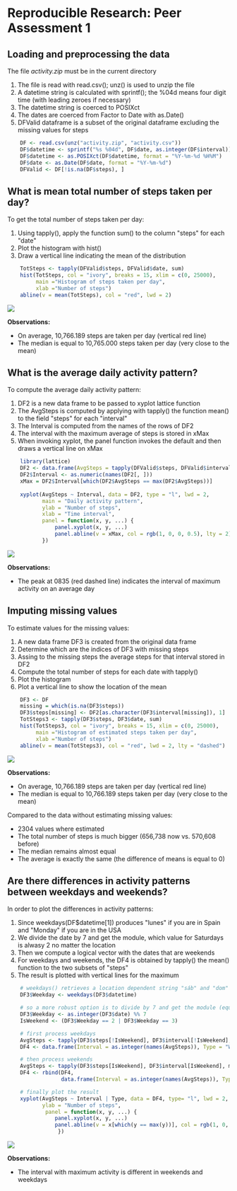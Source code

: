 # Reproducible Research: Peer Assessment 1



## Loading and preprocessing the data

The file *activity.zip* must be in the current directory

1. The file is read with read.csv(); unz() is used to unzip the file
2. A datetime string is calculated with sprintf(); the %04d means four digit time (with leading zeroes if necessary)
3. The datetime string is coerced to POSIXct
3. The dates are coerced from Factor to Date with as.Date()
4. DFValid dataframe is a subset of the original dataframe excluding the missing values for steps
  
  

```r
    DF <- read.csv(unz("activity.zip", "activity.csv")) 
    DF$datetime <- sprintf("%s %04d", DF$date, as.integer(DF$interval))
    DF$datetime <- as.POSIXct(DF$datetime, format = "%Y-%m-%d %H%M")
    DF$date <- as.Date(DF$date, format = "%Y-%m-%d")   
    DFValid <- DF[!is.na(DF$steps), ]
```





## What is mean total number of steps taken per day?

To get the total number of steps taken per day:  

1. Using tapply(), apply the function sum() to the column "steps" for each "date"
2. Plot the histogram with hist()
3. Draw a vertical line indicating the mean of the distribution
  
  

```r
    TotSteps <- tapply(DFValid$steps, DFValid$date, sum)    
    hist(TotSteps, col = "ivory", breaks = 15, xlim = c(0, 25000),
         main ="Histogram of steps taken per day",
         xlab ="Number of steps")    
    abline(v = mean(TotSteps), col = "red", lwd = 2)
```

![](PA1_template_files/figure-html/unnamed-chunk-2-1.png) 

**Observations:**

- On average, 10,766.189 steps are taken per day (vertical red line)
- The median is equal to 10,765.000 steps taken per day (very close to the mean)



## What is the average daily activity pattern?
To compute the average daily activity pattern:  

1. DF2 is a new data frame to be passed to xyplot lattice function
2. The AvgSteps is computed by applying with tapply() the function mean() to the field "steps" for each "interval"
3. The Interval is computed from the names of the rows of DF2
4. The interval with the maximum average of steps is stored in xMax
4. When invoking xyplot, the panel function invokes the default and then draws a vertical line on xMax
  
  

```r
    library(lattice)
    DF2 <- data.frame(AvgSteps = tapply(DFValid$steps, DFValid$interval, mean))
    DF2$Interval <- as.numeric(names(DF2[, ]))
    xMax = DF2$Interval[which(DF2$AvgSteps == max(DF2$AvgSteps))]
               
    xyplot(AvgSteps ~ Interval, data = DF2, type = "l", lwd = 2,
           main = "Daily activity pattern",
           ylab = "Number of steps",
           xlab = "Time interval",
           panel = function(x, y, ...) {
               panel.xyplot(x, y, ...)
               panel.abline(v = xMax, col = rgb(1, 0, 0, 0.5), lty = 2)
           })
```

![](PA1_template_files/figure-html/unnamed-chunk-3-1.png) 

**Observations:**

- The peak at 0835 (red dashed line) indicates the interval of maximum activity on an average day


## Imputing missing values
To estimate values for the missing values:  

1. A new data frame DF3 is created from the original data frame
2. Determine which are the indices of DF3 with missing steps
3. Assing to the missing steps the average steps for that interval  stored in DF2
4. Compute the total number of steps for each date with tapply()
5. Plot the histogram
6. Plot a vertical line to show the location of the mean
  
  

```r
    DF3 <- DF
    missing = which(is.na(DF3$steps))
    DF3$steps[missing] <- DF2[as.character(DF3$interval[missing]), 1]    
    TotSteps3 <- tapply(DF3$steps, DF3$date, sum)    
    hist(TotSteps3, col = "ivory", breaks = 15, xlim = c(0, 25000),
         main ="Histogram of estimated steps taken per day",
         xlab ="Number of steps")    
    abline(v = mean(TotSteps3), col = "red", lwd = 2, lty = "dashed")
```

![](PA1_template_files/figure-html/unnamed-chunk-4-1.png) 
  
  
**Observations:**

- On average, 10,766.189 steps are taken per day (vertical red line)  
- The median is equal to 10,766.189 steps taken per day (very close to the mean)  
  
  
Compared to the data without estimating missing values:

- 2304 values where estimated
- The total number of steps is much bigger (656,738
 now vs. 570,608 before)
- The median remains almost equal
- The average is exactly the same (the difference of means is equal to 0)





## Are there differences in activity patterns between weekdays and weekends?

In order to plot the differences in activity patterns:

1. Since weekdays(DF$datetime[1]) produces "lunes" if you are in Spain and "Monday" if you are in the USA
2. We divide the date by 7 and get the module, which value for Saturdays is alwasy 2 no matter the location
3. Then we compute a logical vector with the dates that are weekends
4. For weekdays and weekends, the DF4 is obtained by tapply() the mean() function to the two subsets of "steps"
5. The result is plotted with vertical lines for the maximum
  
  

```r
    # weekdays() retrieves a location dependent string "sáb" and "dom" (Spain) vs "Sat" and "Sun" (USA)
    DF3$Weekday <- weekdays(DF3$datetime) 

    # so a more robust option is to divide by 7 and get the module (equals to 2 for Saturday or 3 for Sunday)
    DF3$Weekday <- as.integer(DF3$date) %% 7 
    IsWeekend <- (DF3$Weekday == 2 | DF3$Weekday == 3)

    # first process weekdays
    AvgSteps <- tapply(DF3$steps[!IsWeekend], DF3$interval[!IsWeekend], mean)
    DF4 <- data.frame(Interval = as.integer(names(AvgSteps)), Type = "Weekday", AvgSteps = AvgSteps)

    # then process weekends
    AvgSteps <- tapply(DF3$steps[IsWeekend], DF3$interval[IsWeekend], mean)
    DF4 <- rbind(DF4, 
                 data.frame(Interval = as.integer(names(AvgSteps)), Type = "Weekend", AvgSteps = AvgSteps))

    # finally plot the result    
    xyplot(AvgSteps ~ Interval | Type, data = DF4, type= "l", lwd = 2, layout= c(1,2),
           ylab = "Number of steps",
            panel = function(x, y, ...) {
               panel.xyplot(x, y, ...)
               panel.abline(v = x[which(y == max(y))], col = rgb(1, 0, 0, 0.5), lty = 2)               
                })
```

![](PA1_template_files/figure-html/unnamed-chunk-5-1.png) 
  
  
**Observations:**

- The interval with maximum activity is different in weekends and weekdays 

